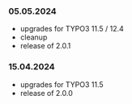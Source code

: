 ### 05.05.2024
- upgrades for TYPO3 11.5 / 12.4
- cleanup
- release of 2.0.1


### 15.04.2024
- upgrades for TYPO3 11.5
- release of 2.0.0
